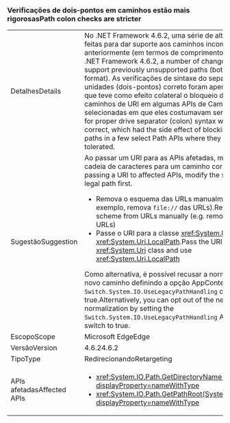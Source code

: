 ### <a name="path-colon-checks-are-stricter"></a><span data-ttu-id="47305-101">Verificações de dois-pontos em caminhos estão mais rigorosas</span><span class="sxs-lookup"><span data-stu-id="47305-101">Path colon checks are stricter</span></span>

|   |   |
|---|---|
|<span data-ttu-id="47305-102">Detalhes</span><span class="sxs-lookup"><span data-stu-id="47305-102">Details</span></span>|<span data-ttu-id="47305-103">No .NET Framework 4.6.2, uma série de alterações foram feitas para dar suporte aos caminhos incompatíveis anteriormente (em termos de comprimento e formato).</span><span class="sxs-lookup"><span data-stu-id="47305-103">In .NET Framework 4.6.2, a number of changes were made to support previously unsupported paths (both in length and format).</span></span> <span data-ttu-id="47305-104">As verificações de sintaxe do separador de unidades (dois-pontos) correto foram aperfeiçoadas, o que teve como efeito colateral o bloqueio de alguns caminhos de URI em algumas APIs de Caminho selecionadas em que eles costumavam ser aceitos.</span><span class="sxs-lookup"><span data-stu-id="47305-104">Checks for proper drive separator (colon) syntax were made more correct, which had the side effect of blocking some URI paths in a few select Path APIs where they used to be tolerated.</span></span>|
|<span data-ttu-id="47305-105">Sugestão</span><span class="sxs-lookup"><span data-stu-id="47305-105">Suggestion</span></span>|<span data-ttu-id="47305-106">Ao passar um URI para as APIs afetadas, modifique a cadeia de caracteres para um caminho correto antes.</span><span class="sxs-lookup"><span data-stu-id="47305-106">If passing a URI to affected APIs, modify the string to be a legal path first.</span></span><ul><li><span data-ttu-id="47305-107">Remova o esquema das URLs manualmente (por exemplo, remova <code>file://</code> das URLs).</span><span class="sxs-lookup"><span data-stu-id="47305-107">Remove the scheme from URLs manually (e.g. remove <code>file://</code> from URLs)</span></span></li><li><span data-ttu-id="47305-108">Passe o URI para a classe <xref:System.Uri> e use <xref:System.Uri.LocalPath>.</span><span class="sxs-lookup"><span data-stu-id="47305-108">Pass the URI to the <xref:System.Uri> class and use <xref:System.Uri.LocalPath></span></span></li></ul><span data-ttu-id="47305-109">Como alternativa, é possível recusar a normalização do novo caminho definindo a opção AppContext <code>Switch.System.IO.UseLegacyPathHandling</code> como true.</span><span class="sxs-lookup"><span data-stu-id="47305-109">Alternatively, you can opt out of the new path normalization by setting the <code>Switch.System.IO.UseLegacyPathHandling</code> AppContext switch to true.</span></span>|
|<span data-ttu-id="47305-110">Escopo</span><span class="sxs-lookup"><span data-stu-id="47305-110">Scope</span></span>|<span data-ttu-id="47305-111">Microsoft Edge</span><span class="sxs-lookup"><span data-stu-id="47305-111">Edge</span></span>|
|<span data-ttu-id="47305-112">Versão</span><span class="sxs-lookup"><span data-stu-id="47305-112">Version</span></span>|<span data-ttu-id="47305-113">4.6.2</span><span class="sxs-lookup"><span data-stu-id="47305-113">4.6.2</span></span>|
|<span data-ttu-id="47305-114">Tipo</span><span class="sxs-lookup"><span data-stu-id="47305-114">Type</span></span>|<span data-ttu-id="47305-115">Redirecionando</span><span class="sxs-lookup"><span data-stu-id="47305-115">Retargeting</span></span>|
|<span data-ttu-id="47305-116">APIs afetadas</span><span class="sxs-lookup"><span data-stu-id="47305-116">Affected APIs</span></span>|<ul><li><xref:System.IO.Path.GetDirectoryName(System.String)?displayProperty=nameWithType></li><li><xref:System.IO.Path.GetPathRoot(System.String)?displayProperty=nameWithType></li></ul>|

